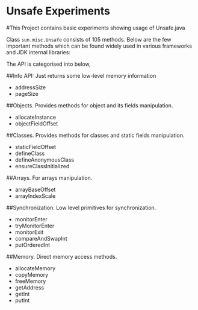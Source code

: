 Unsafe Experiments
==================

#This Project contains basic experiments showing usage of Unsafe.java

Class `sun.misc.Unsafe` consists of 105 methods. 
Below are the few important methods which can be found widely used in various frameworks and JDK internal libraries:

The API is categorised into below,

##Info API:
 Just returns some low-level memory information
> 
 * addressSize
 * pageSize

##Objects. 
  Provides methods for object and its fields manipulation.
>
* allocateInstance
* objectFieldOffset

##Classes. 
  Provides methods for classes and static fields manipulation.
>
* staticFieldOffset
* defineClass
* defineAnonymousClass
* ensureClassInitialized

##Arrays. 
  For arrays manipulation.
>
* arrayBaseOffset
* arrayIndexScale

##Synchronization. 
  Low level primitives for synchronization.
>
* monitorEnter
* tryMonitorEnter
* monitorExit
* compareAndSwapInt
* putOrderedInt

##Memory. 
  Direct memory access methods.
>
* allocateMemory
* copyMemory
* freeMemory
* getAddress
* getInt
* putInt